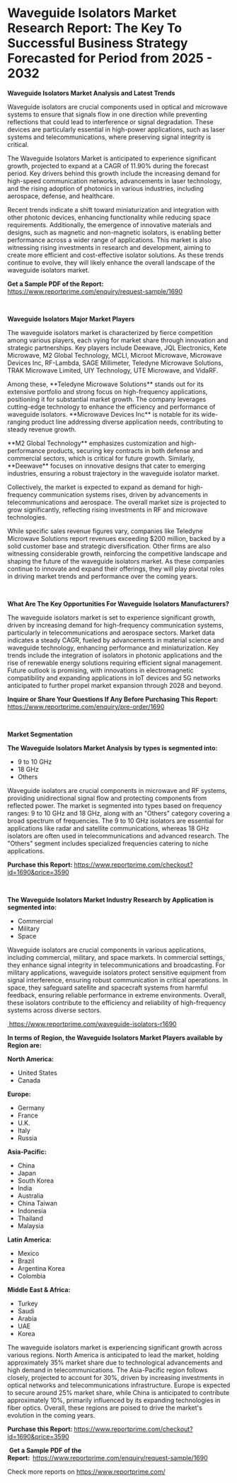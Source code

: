 <p><h1>Waveguide Isolators Market Research Report: The Key To Successful Business Strategy Forecasted for Period from 2025 - 2032</h1></p><p><strong>Waveguide Isolators Market Analysis and Latest Trends</strong></p>
<p><p>Waveguide isolators are crucial components used in optical and microwave systems to ensure that signals flow in one direction while preventing reflections that could lead to interference or signal degradation. These devices are particularly essential in high-power applications, such as laser systems and telecommunications, where preserving signal integrity is critical.</p><p>The Waveguide Isolators Market is anticipated to experience significant growth, projected to expand at a CAGR of 11.90% during the forecast period. Key drivers behind this growth include the increasing demand for high-speed communication networks, advancements in laser technology, and the rising adoption of photonics in various industries, including aerospace, defense, and healthcare. </p><p>Recent trends indicate a shift toward miniaturization and integration with other photonic devices, enhancing functionality while reducing space requirements. Additionally, the emergence of innovative materials and designs, such as magnetic and non-magnetic isolators, is enabling better performance across a wider range of applications. This market is also witnessing rising investments in research and development, aiming to create more efficient and cost-effective isolator solutions. As these trends continue to evolve, they will likely enhance the overall landscape of the waveguide isolators market.</p></p>
<p><strong>Get a Sample PDF of the Report:&nbsp;</strong> <a href="https://www.reportprime.com/enquiry/request-sample/1690?utm_campaign=2981&utm_medium=2&utm_source=Github&utm_content=ia&utm_term=18032025&utm_id=waveguide-isolators">https://www.reportprime.com/enquiry/request-sample/1690</a></p>
<p>&nbsp;</p>
<p><strong>Waveguide Isolators Major Market Players</strong></p>
<p><p>The waveguide isolators market is characterized by fierce competition among various players, each vying for market share through innovation and strategic partnerships. Key players include Deewave, JQL Electronics, Kete Microwave, M2 Global Technology, MCLI, Microot Microwave, Microwave Devices Inc, RF-Lambda, SAGE Millimeter, Teledyne Microwave Solutions, TRAK Microwave Limited, UIY Technology, UTE Microwave, and VidaRF.</p><p>Among these, **Teledyne Microwave Solutions** stands out for its extensive portfolio and strong focus on high-frequency applications, positioning it for substantial market growth. The company leverages cutting-edge technology to enhance the efficiency and performance of waveguide isolators. **Microwave Devices Inc** is notable for its wide-ranging product line addressing diverse application needs, contributing to steady revenue growth.</p><p>**M2 Global Technology** emphasizes customization and high-performance products, securing key contracts in both defense and commercial sectors, which is critical for future growth. Similarly, **Deewave** focuses on innovative designs that cater to emerging industries, ensuring a robust trajectory in the waveguide isolator market.</p><p>Collectively, the market is expected to expand as demand for high-frequency communication systems rises, driven by advancements in telecommunications and aerospace. The overall market size is projected to grow significantly, reflecting rising investments in RF and microwave technologies.</p><p>While specific sales revenue figures vary, companies like Teledyne Microwave Solutions report revenues exceeding $200 million, backed by a solid customer base and strategic diversification. Other firms are also witnessing considerable growth, reinforcing the competitive landscape and shaping the future of the waveguide isolators market. As these companies continue to innovate and expand their offerings, they will play pivotal roles in driving market trends and performance over the coming years.</p></p>
<p>&nbsp;</p>
<p><strong>What Are The Key Opportunities For Waveguide Isolators Manufacturers?</strong></p>
<p><p>The waveguide isolators market is set to experience significant growth, driven by increasing demand for high-frequency communication systems, particularly in telecommunications and aerospace sectors. Market data indicates a steady CAGR, fueled by advancements in material science and waveguide technology, enhancing performance and miniaturization. Key trends include the integration of isolators in photonic applications and the rise of renewable energy solutions requiring efficient signal management. Future outlook is promising, with innovations in electromagnetic compatibility and expanding applications in IoT devices and 5G networks anticipated to further propel market expansion through 2028 and beyond.</p></p>
<p><strong>Inquire or Share Your Questions If Any Before Purchasing This Report:</strong> <a href="https://www.reportprime.com/enquiry/pre-order/1690?utm_campaign=2981&utm_medium=2&utm_source=Github&utm_content=ia&utm_term=18032025&utm_id=waveguide-isolators">https://www.reportprime.com/enquiry/pre-order/1690</a></p>
<p>&nbsp;</p>
<p><strong>Market Segmentation</strong></p>
<p><strong>The Waveguide Isolators Market Analysis by types is segmented into:</strong></p>
<p><ul><li>9 to 10 GHz</li><li>18 GHz</li><li>Others</li></ul></p>
<p><p>Waveguide isolators are crucial components in microwave and RF systems, providing unidirectional signal flow and protecting components from reflected power. The market is segmented into types based on frequency ranges: 9 to 10 GHz and 18 GHz, along with an "Others" category covering a broad spectrum of frequencies. The 9 to 10 GHz isolators are essential for applications like radar and satellite communications, whereas 18 GHz isolators are often used in telecommunications and advanced research. The "Others" segment includes specialized frequencies catering to niche applications.</p></p>
<p><strong>Purchase this Report:&nbsp;</strong><a href="https://www.reportprime.com/checkout?id=1690&price=3590&utm_campaign=2981&utm_medium=2&utm_source=Github&utm_content=ia&utm_term=18032025&utm_id=waveguide-isolators">https://www.reportprime.com/checkout?id=1690&price=3590</a></p>
<p>&nbsp;</p>
<p><strong>The Waveguide Isolators Market Industry Research by Application is segmented into:</strong></p>
<p><ul><li>Commercial</li><li>Military</li><li>Space</li></ul></p>
<p><p>Waveguide isolators are crucial components in various applications, including commercial, military, and space markets. In commercial settings, they enhance signal integrity in telecommunications and broadcasting. For military applications, waveguide isolators protect sensitive equipment from signal interference, ensuring robust communication in critical operations. In space, they safeguard satellite and spacecraft systems from harmful feedback, ensuring reliable performance in extreme environments. Overall, these isolators contribute to the efficiency and reliability of high-frequency systems across diverse sectors.</p></p>
<p><a href="https://www.reportprime.com/waveguide-isolators-r1690?utm_campaign=2981&utm_medium=2&utm_source=Github&utm_content=ia&utm_term=18032025&utm_id=waveguide-isolators">&nbsp;https://www.reportprime.com/waveguide-isolators-r1690</a></p>
<p><strong>In terms of Region, the Waveguide Isolators Market Players available by Region are:</strong></p>
<p>
    <p> <strong> North America: </strong>
        <ul>
            <li>United States</li>
            <li>Canada</li>
        </ul>
        </p> 
    <p> <strong> Europe: </strong>
        <ul>
            <li>Germany</li>
            <li>France</li>
            <li>U.K.</li>
            <li>Italy</li>
            <li>Russia</li>
        </ul>
        </p> 
    <p> <strong> Asia-Pacific: </strong>
        <ul>
            <li>China</li>
            <li>Japan</li>
            <li>South Korea</li>
            <li>India</li>
            <li>Australia</li>
            <li>China Taiwan</li>
            <li>Indonesia</li>
            <li>Thailand</li>
            <li>Malaysia</li>
        </ul>
        </p> 
    <p> <strong> Latin America: </strong>
        <ul>
            <li>Mexico</li>
            <li>Brazil</li>
            <li>Argentina Korea</li>
            <li>Colombia</li>
        </ul>
        </p> 
    <p> <strong> Middle East & Africa: </strong>
        <ul>
            <li>Turkey</li>
            <li>Saudi</li>
            <li>Arabia</li>
            <li>UAE</li>
            <li>Korea</li>
        </ul>
    </p>
    </p>
<p><p>The waveguide isolators market is experiencing significant growth across various regions. North America is anticipated to lead the market, holding approximately 35% market share due to technological advancements and high demand in telecommunications. The Asia-Pacific region follows closely, projected to account for 30%, driven by increasing investments in optical networks and telecommunications infrastructure. Europe is expected to secure around 25% market share, while China is anticipated to contribute approximately 10%, primarily influenced by its expanding technologies in fiber optics. Overall, these regions are poised to drive the market's evolution in the coming years.</p></p>
<p><strong>Purchase this Report: </strong><a href="https://www.reportprime.com/checkout?id=1690&price=3590&utm_campaign=2981&utm_medium=2&utm_source=Github&utm_content=ia&utm_term=18032025&utm_id=waveguide-isolators">https://www.reportprime.com/checkout?id=1690&price=3590</a></p>
<p>&nbsp;<strong>Get a Sample PDF of the Report:&nbsp;&nbsp;</strong><a href="https://www.reportprime.com/enquiry/request-sample/1690?utm_campaign=2981&utm_medium=2&utm_source=Github&utm_content=ia&utm_term=18032025&utm_id=waveguide-isolators">https://www.reportprime.com/enquiry/request-sample/1690</a></p>
<p><strong></strong></p>
<p>Check more reports on <a href="https://www.reportprime.com/?utm_campaign=2981&utm_medium=2&utm_source=Github&utm_content=ia&utm_term=18032025&utm_id=waveguide-isolators">https://www.reportprime.com/</a></p>